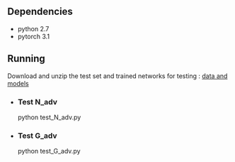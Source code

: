 Dependencies
-
+ python 2.7<br>
+ pytorch 3.1<br>

Running
-

Download and unzip the test set and trained networks for testing : [data and models](https://drive.google.com/file/d/1Yzd0tv0eBypYhLt4ErHMQ-e7a0df5zx2/view?usp=sharing) <br>

+ ### Test N_adv<br>
  python test_N_adv.py<br>
  
+ ### Test G_adv<br>
  python test_G_adv.py<br>  
